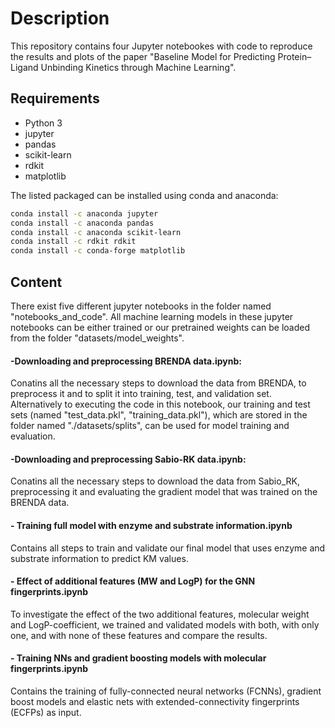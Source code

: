 # Description
This repository contains four Jupyter notebookes with code to reproduce the results and plots of the paper "Baseline Model for Predicting Protein–Ligand Unbinding Kinetics through Machine Learning".

## Requirements

- Python 3
- jupyter
- pandas
- scikit-learn
- rdkit
- matplotlib

The listed packaged can be installed using conda and anaconda:

```bash
conda install -c anaconda jupyter
conda install -c anaconda pandas
conda install -c anaconda scikit-learn
conda install -c rdkit rdkit
conda install -c conda-forge matplotlib
```

## Content

There exist five different jupyter notebooks in the folder named "notebooks_and_code".  All machine learning models in these jupyter notebooks can be either trained or our pretrained weights can be loaded from the folder "datasets/model_weights".

#### -Downloading and preprocessing BRENDA data.ipynb:
Conatins all the necessary steps to download the data from BRENDA, to preprocess it and to split it into training, test, and validation set. 
Alternatively to executing the code in this notebook, our training and test sets (named "test_data.pkl", "training_data.pkl"), which are stored in the folder named "./datasets/splits", can be used for model training and evaluation.

#### -Downloading and preprocessing Sabio-RK data.ipynb:
Conatins all the necessary steps to download the data from Sabio_RK, preprocessing it and evaluating the gradient model that was trained on the BRENDA data.

#### - Training full model with enzyme and substrate information.ipynb
Contains all steps to train and validate our final model that uses enzyme and substrate information to predict KM values. 

#### - Effect of additional features (MW and LogP) for the GNN fingerprints.ipynb
To investigate the effect of the two additional features, molecular weight and LogP-coefficient, we trained and validated models with both, with only one, and with none of these features and compare the results. 

#### - Training NNs and gradient boosting models with molecular fingerprints.ipynb
Contains the training of fully-connected neural networks (FCNNs), gradient boost models and elastic nets with extended-connectivity fingerprints (ECFPs) as input.
